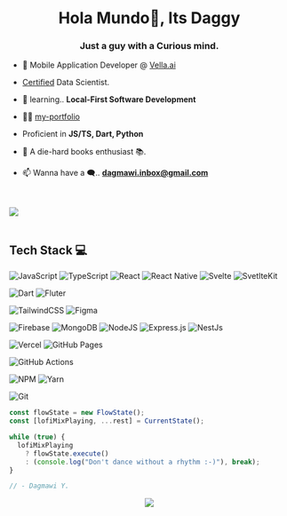 <h1 align="center">Hola Mundo👋, Its Daggy</h1>
<h3 align="center">Just a guy with a Curious mind.</h3>

- 🔭 Mobile Application Developer @ [Vella.ai](https://www.vella.ai/)

- [Certified](https://intranet.alxswe.com/certificates/2h8FxNp63T) Data Scientist.

- 🌱 learning.. **Local-First Software Development**

- 👨‍💻 [my-portfolio](https://www.dagmawi.tech)

-  Proficient in  **JS/TS, Dart, Python**

-  📖 A die-hard books enthusiast 📚.

- 📫 Wanna have a 🗨.. **dagmawi.inbox@gmail.com**

<br>
<br>
<a href="https://visitcount.itsvg.in">
  <img src="https://visitcount.itsvg.in/api?id=Dag&label=Profile%20Views&icon=1&pretty=false" />
</a>
<br>
<br>

## Tech Stack 💻
![JavaScript](https://img.shields.io/badge/-JavaScript-000?style=for-the-badge&logo=javascript)
![TypeScript](https://img.shields.io/badge/-TypeScript-000?style=for-the-badge&logo=typescript)
![React](https://img.shields.io/badge/-React-000?style=for-the-badge&logo=react)
![React Native](https://img.shields.io/badge/-React%20Native-000?style=for-the-badge&logo=react&logoColor=61DAFB)
![Svelte](https://img.shields.io/badge/-Svelte-000?style=for-the-badge&logo=svelte)
![SvetlteKit](https://img.shields.io/badge/-SvelteKit-000?style=for-the-badge&logo=svelte-kit)

![Dart](https://img.shields.io/badge/-Dart-000?style=for-the-badge&logo=dart)
![Fluter](https://img.shields.io/badge/-Flutter-000?style=for-the-badge&logo=flutter)


![TailwindCSS](https://img.shields.io/badge/-TailwindCSS-000?style=for-the-badge&logo=tailwind-css)
![Figma](https://img.shields.io/badge/-Figma-000?style=for-the-badge&logo=figma)


![Firebase](https://img.shields.io/badge/-Firebase-000?style=for-the-badge&logo=firebase)
![MongoDB](https://img.shields.io/badge/-MongoDB-000?style=for-the-badge&logo=mongodb)
![NodeJS](https://img.shields.io/badge/-NodeJS-000?style=for-the-badge&logo=node.js&logoColor=pink)
![Express.js](https://img.shields.io/badge/-ExpressJS-000?style=for-the-badge&logo=express)
![NestJs](https://img.shields.io/badge/-NestJS-000?style=for-the-badge&logo=nestjs)


![Vercel](https://img.shields.io/badge/-Vercel-000?style=for-the-badge&logo=vercel)
![GitHub Pages](https://img.shields.io/badge/-GitHub%20Pages-000?style=for-the-badge&logo=github)


![GitHub Actions](https://img.shields.io/badge/-github%20actions-000?style=for-the-badge&logo=githubactions)


![NPM](https://img.shields.io/badge/-NPM-000?style=for-the-badge&logo=npm)
![Yarn](https://img.shields.io/badge/-yarn-000?style=for-the-badge&logo=yarn)


![Git](https://img.shields.io/badge/-Git-000?style=for-the-badge&logo=git)

``` javascript
const flowState = new FlowState();
const [lofiMixPlaying, ...rest] = CurrentState();

while (true) {
  lofiMixPlaying 
    ? flowState.execute() 
    : (console.log("Don't dance without a rhythm :-)"), break);
}

// - Dagmawi Y.

```
<p align="center">
<img src="https://github.com/Dagmawi-Y/Dagmawi-Y/blob/output/github-contribution-grid-snake.svg">
</p>
